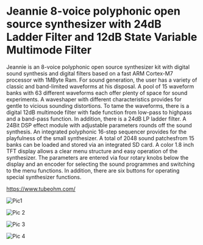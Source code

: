 # Jeannie 8-voice polyphonic open source synthesizer with 24dB Ladder Filter and 12dB State Variable Multimode Filter

Jeannie is an 8-voice polyphonic open source synthesizer kit with digital sound synthesis and digital
filters based on a fast ARM Cortex-M7 processor with 1MByte Ram. For sound generation, the user has
a variety of classic and band-limited waveforms at his disposal. A pool of 15 waveform banks with 63
different waveforms each offer plenty of space for sound experiments. A waveshaper with different
characteristics provides for gentle to vicious sounding distortions.
To tame the waveforms, there is a digital 12dB multimode filter with fade function from low-pass to highpass
and a band-pass function. In addition, there is a 24dB LP ladder filter. A 24Bit DSP effect module with adjustable parameters rounds off the
sound synthesis. An integrated polyphonic 16-step sequencer provides for the playfulness of the small
synthesizer.
A total of 2048 sound patchesfrom 15 banks can be loaded and stored via an integrated SD card. A
color 1.8 inch TFT display allows a clear menu structure and easy operation of the synthesizer. The
parameters are entered via four rotary knobs below the display and an encoder for selecting the sound
programmes and switching to the menu functions. In addition, there are six buttons for operating special
synthesizer functions.

https://www.tubeohm.com/

![Pic1](https://user-images.githubusercontent.com/16689445/155886519-6487f244-0d26-4bb1-a49f-27a8bb392fcf.png)

![Pic 2](https://user-images.githubusercontent.com/16689445/155886525-f779591a-6bcb-4492-a7fb-afd06165b7c4.png)

![Pic 3](https://user-images.githubusercontent.com/16689445/155886528-a2bef7d7-925e-4425-aae9-4ab8d6f1af34.png)

![Pic 4](https://user-images.githubusercontent.com/16689445/155886532-33c55341-f179-4a1a-aa54-1c0e27544c61.png)

